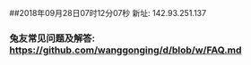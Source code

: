 ##2018年09月28日07时12分07秒 新址: 142.93.251.137
### 兔友常见问题及解答: https://github.com/wanggonging/d/blob/w/FAQ.md
